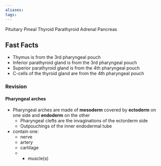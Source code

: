 ```yaml
---
aliases: 
tags: 
---
```




Pituitary
Pineal
Thyroid
Parathyroid
Adrenal
Pancreas


## Fast Facts

- Thymus is from the 3rd pharyngeal pouch
- Inferior parathyroid gland is from the 3rd pharyngeal pouch
- Superior parathyroid gland is from the 4th pharyngeal pouch
- C-cells of the thyroid gland are from the 4th pharyngeal pouch


### Revision
#### Pharyngeal arches
- Pharyngeal arches are made of **mesoderm** covered by **ectoderm** on one side and **endoderm** on the other
	- Pharyngeal clefts are the invaginations of the ectorderm side
	- Outpouchings of the inner endodermal tube
- contain one:
	- nerve
	- artery
	- cartilage
	- + muscle(s)